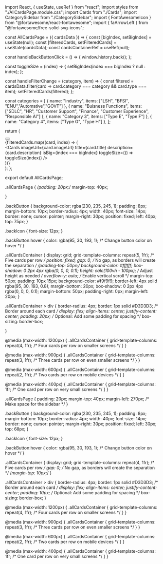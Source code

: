 import React, { useState, useRef } from "react";
import styles from "./AllCardsPage.module.css";
import Cards from "./Cards";
import CategorySidebar from "./CategorySidebar";
import { FontAwesomeIcon } from "@fortawesome/react-fontawesome";
import { faArrowLeft } from "@fortawesome/free-solid-svg-icons";

const AllCardsPage = ({ cardsData }) => {
  const [bigIndex, setBigIndex] = useState(null);
  const [filteredCards, setFilteredCards] = useState(cardsData);
  const cardsContainerRef = useRef(null);

  const handleBackButtonClick = () => {
    window.history.back();
  };

  const toggleSize = (index) => {
    setBigIndex(index === bigIndex ? null : index);
  };

  const handleFilterChange = (category, item) => {
    const filtered = cardsData.filter(card => card.category === category && card.type === item);
    setFilteredCards(filtered);
  };

  const categories = [
    { name: "Industry", items: ["LSH", "BFSI", "ENU","Automative","GOVT"] },
    { name: "Buisness Functions", items: ["SDLC", "HR", "Customer Support", "Finance", "Customer Experience", "Responsible AI"] },
    { name: "Category 3", items: ["Type E", "Type F"] },
    { name: "Category 4", items: ["Type G", "Type H"] },
  ];

  return (
    <div className={styles.allCardsPage}>
      <CategorySidebar categories={categories} onFilterChange={handleFilterChange} />
      <button onClick={handleBackButtonClick} className={styles.backButton}>
        <FontAwesomeIcon icon={faArrowLeft} />
      </button>
      <div className={styles.allCardsContainer} ref={cardsContainerRef}>
        {filteredCards.map((card, index) => (
          <div key={index}>
            <Cards
              imageUrl={card.imageUrl}
              title={card.title}
              description={card.description}
              isBig={index === bigIndex}
              toggleSize={() => toggleSize(index)}
            />
          </div>
        ))}
      </div>
    </div>
  );
};

export default AllCardsPage;



.allCardsPage {
  /*padding: 20px;*/
  margin-top: 40px;

}

.backButton {
  background-color: rgba(230, 235, 245, 1);
  padding: 8px;
  margin-bottom: 10px;
  border-radius: 4px;
  width: 40px;
  font-size: 14px;
  border: none;
  cursor: pointer;
  margin-right: 30px;
  position: fixed;
  left: 40px;
  top: 75px;
}

.backIcon {
  font-size: 12px;
}

.backButton:hover {
  color: rgba(95, 30, 193, 1); /* Change button color on hover */
}

.allCardsContainer {
  display: grid;
  grid-template-columns: repeat(5, 1fr); /* Five cards per row */
  position: fixed;
  gap: 0; /* No gap, as borders will create the separation */
  /*padding-top: 50px;*/
  background-color: #ffffff;
  box-shadow: 0 2px 4px rgba(0, 0, 0, 0.1);
  height: calc(100vh - 100px); /* Adjust height as needed */
  overflow-y: auto; /* Enable vertical scroll */
  margin-top: 50px;
  padding: 10px 15px;
  background-color: #f9f9f9;
  border-left: 4px solid rgba(95, 30, 193, 0.8);
  margin-bottom: 20px;
  box-shadow: 0 2px 4px rgba(0, 0, 0, 0.1);
  margin-bottom: 50px;
  padding-right: 0px;
  margin-left: 20px;
}

.allCardsContainer > div {
  border-radius: 4px;
  border: 1px solid #D3D3D3; /* Border around each card */
  display: flex;
  align-items: center;
  justify-content: center;
  padding: 20px; /* Optional: Add some padding for spacing */
  box-sizing: border-box;
  
}

@media (max-width: 1200px) {
  .allCardsContainer {
    grid-template-columns: repeat(4, 1fr); /* Four cards per row on smaller screens */
  }
}

@media (max-width: 900px) {
  .allCardsContainer {
    grid-template-columns: repeat(3, 1fr); /* Three cards per row on even smaller screens */
  }
}

@media (max-width: 600px) {
  .allCardsContainer {
    grid-template-columns: repeat(2, 1fr); /* Two cards per row on mobile devices */
  }
}

@media (max-width: 400px) {
  .allCardsContainer {
    grid-template-columns: 1fr; /* One card per row on very small screens */
  }
}



.allCardsPage {
  padding: 20px;
  margin-top: 40px;
  margin-left: 270px; /* Make space for the sidebar */
}

.backButton {
  background-color: rgba(230, 235, 245, 1);
  padding: 8px;
  margin-bottom: 10px;
  border-radius: 4px;
  width: 40px;
  font-size: 14px;
  border: none;
  cursor: pointer;
  margin-right: 30px;
  position: fixed;
  left: 30px;
  top: 68px;
}

.backIcon {
  font-size: 12px;
}

.backButton:hover {
  color: rgba(95, 30, 193, 1); /* Change button color on hover */
}

.allCardsContainer {
  display: grid;
  grid-template-columns: repeat(4, 1fr); /* Five cards per row */
  gap: 0; /* No gap, as borders will create the separation */
  /*margin-top: 10px;*/
}

.allCardsContainer > div {
  border-radius: 4px;
  border: 1px solid #D3D3D3; /* Border around each card */
  display: flex;
  align-items: center;
  justify-content: center;
  padding: 10px; /* Optional: Add some padding for spacing */
  box-sizing: border-box;
}

@media (max-width: 1200px) {
  .allCardsContainer {
    grid-template-columns: repeat(4, 1fr); /* Four cards per row on smaller screens */
  }
}

@media (max-width: 900px) {
  .allCardsContainer {
    grid-template-columns: repeat(3, 1fr); /* Three cards per row on even smaller screens */
  }
}

@media (max-width: 600px) {
  .allCardsContainer {
    grid-template-columns: repeat(2, 1fr); /* Two cards per row on mobile devices */
  }
}

@media (max-width: 400px) {
  .allCardsContainer {
    grid-template-columns: 1fr; /* One card per row on very small screens */
  }
}
